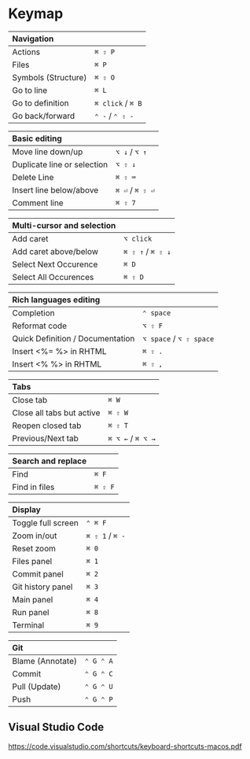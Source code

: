# Keymap

| Navigation                          |                         |
| :---                                | :---                    |
| Actions                             | `⌘ ⇧ P`                 |
| Files                               | `⌘ P`                   |
| Symbols (Structure)                 | `⌘ ⇧ O`                 |
| Go to line                          | `⌘ L`                   |
| Go to definition                    | `⌘ click` / `⌘ B`       |
| Go back/forward                     | `⌃ -` / `⌃ ⇧ -`         |

| Basic editing                       |                         |
| :---                                | :---                    |
| Move line down/up                   | `⌥ ↓` / `⌥ ↑`           |
| Duplicate line or selection         | `⌥ ⇧ ↓`                 |
| Delete Line                         | `⌘ ⇧ ⌨`                 |
| Insert line below/above             | `⌘ ⏎` / `⌘ ⇧ ⏎`         |
| Comment line                        | `⌘ ⇧ 7`                 |

| Multi-cursor and selection          |                         |
| :---                                | :---                    |
| Add caret                           | `⌥ click`               |
| Add caret above/below               | `⌘ ⇧ ↑` / `⌘ ⇧ ↓`       |
| Select Next Occurence               | `⌘ D`                   |
| Select All Occurences               | `⌘ ⇧ D`                 |

| Rich languages editing              |                         |
| :---                                | :---                    |
| Completion                          | `⌃ space`               |
| Reformat code                       | `⌥ ⇧ F`                 |
| Quick Definition / Documentation    | `⌥ space` / `⌥ ⇧ space` |
| Insert <%= %> in RHTML              | `⌘ ⇧ .`                 |
| Insert <% %> in RHTML               | `⌘ ⇧ ,`                 |

| Tabs                                |                         |
| :---                                | :---                    |
| Close tab                           | `⌘ W`                   |
| Close all tabs but active           | `⌘ ⇧ W`                 |
| Reopen closed tab                   | `⌘ ⇧ T`                 |
| Previous/Next tab                   | `⌘ ⌥ ←` / `⌘ ⌥ →`       |

| Search and replace                  |                         |
| :---                                | :---                    |
| Find                                | `⌘ F`                   |
| Find in files                       | `⌘ ⇧ F`                 |

| Display                             |                         |
| :---                                | :---                    |
| Toggle full screen                  | `⌃ ⌘ F`                 |
| Zoom in/out                         | `⌘ ⇧ 1` / `⌘ -`         |
| Reset zoom                          | `⌘ 0`                   |
| Files panel                         | `⌘ 1`                   |
| Commit panel                        | `⌘ 2`                   |
| Git history panel                   | `⌘ 3`                   |
| Main panel                          | `⌘ 4`                   |
| Run panel                           | `⌘ 8`                   |
| Terminal                            | `⌘ 9`                   |

| Git                                 |                         |
| :---                                | :---                    |
| Blame (Annotate)                    | `⌃ G ⌃ A`               |
| Commit                              | `⌃ G ⌃ C`               |
| Pull (Update)                       | `⌃ G ⌃ U`               |
| Push                                | `⌃ G ⌃ P`               |

## Visual Studio Code
https://code.visualstudio.com/shortcuts/keyboard-shortcuts-macos.pdf
